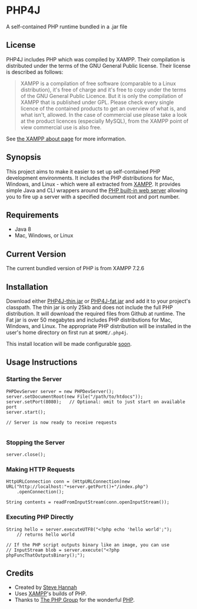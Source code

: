 # PHP4J

A self-contained PHP runtime bundled in a .jar file

## License

PHP4J includes PHP which was compiled by XAMPP.  Their compilation is distributed under the terms of the GNU General Public license.  Their license is described as follows:

> XAMPP is a compilation of free software (comparable to a Linux distribution), it's free of charge and it's free to copy under the terms of the GNU General Public Licence. But it is only the compilation of XAMPP that is published under GPL. Please check every single licence of the contained products to get an overview of what is, and what isn't, allowed. In the case of commercial use please take a look at the product licences (especially MySQL), from the XAMPP point of view commercial use is also free.

See [the XAMPP about page](https://www.apachefriends.org/about.html) for more information.

## Synopsis

This project aims to make it easier to set up self-contained PHP development environments. It includes the PHP distributions for Mac, Windows, and Linux - which were all extracted
from [XAMPP](https://www.apachefriends.org/index.html).  It provides simple Java and CLI wrappers around the [PHP built-in web server](http://php.net/manual/en/features.commandline.webserver.php) allowing you to fire up a server with a specified document root and port number.  

## Requirements

* Java 8
* Mac, Windows, or Linux

## Current Version

The current bundled version of PHP is from XAMPP 7.2.6

## Installation

Download either [PHP4J-thin.jar](bin/PHP4J-thin.jar) or [PHP4J-fat.jar](bin/PHP4J-fat.jar) and add it to your project's classpath.  The thin jar is only 25kb and does not include the full PHP distribution.  It will download the required files from Github at runtime.  The Fat jar is over 50 megabytes and includes PHP distributions for Mac, Windows, and Linux.  The appropriate PHP distribution will be installed in the user's home directory on first run at `$HOME/.php4j`.

This install location will be made configurable [soon](https://github.com/shannah/php4j/issues/1).

## Usage Instructions


### Starting the Server 

~~~~
PHPDevServer server = new PHPDevServer();
server.setDocumentRoot(new File("/path/to/htdocs"));
server.setPort(8080);	// Optional: omit to just start on available port
server.start();
	
// Server is now ready to receive requests
	
~~~~

### Stopping the Server

~~~~
server.close();
~~~~

### Making HTTP Requests

~~~~
HttpURLConnection conn = (HttpURLConnection)new URL("http://localhost:"+server.getPort()+"/index.php")
	.openConnection();

String contents = readFromInputStream(conn.openInputStream());
~~~~

### Executing PHP Directly

~~~~
String hello = server.executeUTF8("<?php echo 'hello world';");
	// returns hello world

// If the PHP script outputs binary like an image, you can use
// InputStream blob = server.execute("<?php phpFuncThatOutputsBinary();");

~~~~

## Credits

* Created by [Steve Hannah](http://www.sjhannah.com)
* Uses [XAMPP](https://www.apachefriends.org/index.html)'s builds of PHP.
* Thanks to [The PHP Group](http://php.net/copyright.php) for the wonderful [PHP](http://www.php.net).
	



	
	